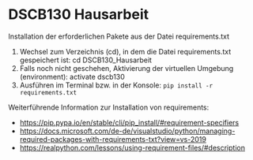 # DSCB130 Hausarbeit

Installation der erforderlichen Pakete aus der Datei requirements.txt

1. Wechsel zum Verzeichnis (cd), in dem die Datei requirements.txt gespeichert ist: cd DSCB130_Hausarbeit
2. Falls noch nicht geschehen, Aktivierung der virtuellen Umgebung (environment): activate dscb130 
3. Ausführen im Terminal bzw. in der Konsole: `pip install -r requirements.txt`

Weiterführende Information zur Installation von requirements:
- https://pip.pypa.io/en/stable/cli/pip_install/#requirement-specifiers
- https://docs.microsoft.com/de-de/visualstudio/python/managing-required-packages-with-requirements-txt?view=vs-2019
- https://realpython.com/lessons/using-requirement-files/#description

